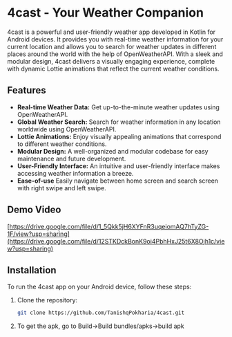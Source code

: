 # 4cast - Your Weather Companion
4cast is a powerful and user-friendly weather app developed in Kotlin for Android devices. It provides you with real-time weather information for your current location and allows you to search for weather updates in different places around the world with the help of OpenWeatherAPI. With a sleek and modular design, 4cast delivers a visually engaging experience, complete with dynamic Lottie animations that reflect the current weather conditions.


## Features

- **Real-time Weather Data:** Get up-to-the-minute weather updates using OpenWeatherAPI.
- **Global Weather Search:** Search for weather information in any location worldwide using OpenWeatherAPI.
- **Lottie Animations:** Enjoy visually appealing animations that correspond to different weather conditions.
- **Modular Design:** A well-organized and modular codebase for easy maintenance and future development.
- **User-Friendly Interface:** An intuitive and user-friendly interface makes accessing weather information a breeze.
- **Ease-of-use** Easily navigate between home screen and search screen with right swipe and left swipe.
## Demo Video

[https://drive.google.com/file/d/1_5Qkk5jH6XYFnR3uqeiomAQ7hTyZG-1F/view?usp=sharing](https://drive.google.com/file/d/12STKDckBonK9oi4PbhHxJ25t6X8Ojh1c/view?usp=sharing)

## Installation

To run the 4cast app on your Android device, follow these steps:

1. Clone the repository:

   ```bash
   git clone https://github.com/TanishqPokharia/4cast.git

2. To get the apk, go to Build->Build bundles/apks->build apk

